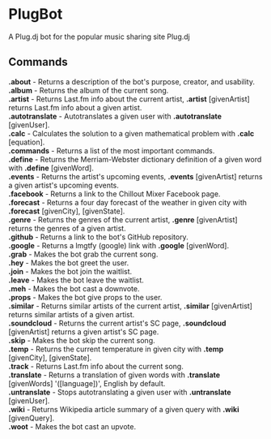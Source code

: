 PlugBot
=======

A Plug.dj bot for the popular music sharing site Plug.dj

Commands
--------

**.about** - Returns a description of the bot's purpose, creator, and usability.  
**.album** - Returns the album of the current song.  
**.artist** - Returns Last.fm info about the current artist, **.artist** [givenArtist] returns Last.fm info about a given artist.  
**.autotranslate** - Autotranslates a given user with **.autotranslate** [givenUser].  
**.calc** - Calculates the solution to a given mathematical problem with **.calc** [equation].  
**.commands** - Returns a list of the most important commands.   
**.define** - Returns the Merriam-Webster dictionary definition of a given word with **.define** [givenWord].  
**.events** - Returns the artist's upcoming events, **.events** [givenArtist] returns a given artist's upcoming events.  
**.facebook** - Returns a link to the Chillout Mixer Facebook page.  
**.forecast** - Returns a four day forecast of the weather in given city with **.forecast** [givenCity], [givenState].  
**.genre** - Returns the genres of the current artist, **.genre** [givenArtist] returns the genres of a given artist.  
**.github** - Returns a link to the bot's GitHub repository.  
**.google** - Returns a lmgtfy (google) link with **.google** [givenWord].    
**.grab** - Makes the bot grab the current song.  
**.hey** - Makes the bot greet the user.  
**.join** - Makes the bot join the waitlist.  
**.leave** - Makes the bot leave the waitlist.  
**.meh** - Makes the bot cast a downvote.  
**.props** - Makes the bot give props to the user.  
**.similar** - Returns similar artists of the current artist, **.similar** [givenArtist] returns similar artists of a given artist.  
**.soundcloud** - Returns the current artist's SC page, **.soundcloud** [givenArtist] returns a given artist's SC page.  
**.skip** - Makes the bot skip the current song.  
**.temp** - Returns the current temperature in given city with **.temp** [givenCity], [givenState].  
**.track** - Returns Last.fm info about the current song.  
**.translate** - Returns a translation of given words with **.translate** [givenWords] '([language])', English by default.  
**.untranslate** - Stops autotranslating a given user with **.untranslate** [givenUser].  
**.wiki** - Returns Wikipedia article summary of a given query with **.wiki** [givenQuery].  
**.woot** - Makes the bot cast an upvote.  